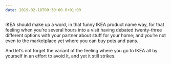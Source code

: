 ```yaml
---
date: 2019-02-18T09:30:00.0+01:00
---
```


IKEA should make up a word, in that funny IKEA product name way, for that feeling when you’re several hours into a visit having debated twenty-three different options with your partner about stuff for your home; and you’re not even to the marketplace yet where you can buy pots and pans. 

And let’s not forget the variant of the feeling where you go to IKEA all by yourself in an effort to avoid it, and yet it still strikes.